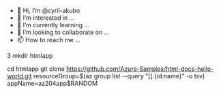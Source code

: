 - 👋 Hi, I’m @cyril-akubo
- 👀 I’m interested in ...
- 🌱 I’m currently learning ...
- 💞️ I’m looking to collaborate on ...
- 📫 How to reach me ...

<!---
cyril-akubo/cyril-akubo is a ✨ special ✨ repository because its `README.md` (this file) appears on your GitHub profile.
You can click the Preview link to take a look at your changes.
--->
3
mkdir htmlapp

cd htmlapp
git clone https://github.com/Azure-Samples/html-docs-hello-world.git
resourceGroup=$(az group list --query "[].{id:name}" -o tsv)
appName=az204app$RANDOM
